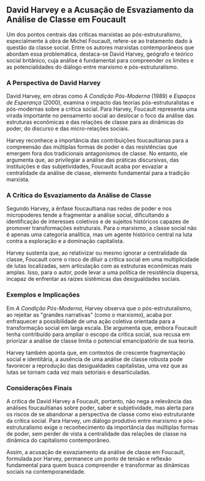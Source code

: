
## David Harvey e a Acusação de Esvaziamento da Análise de Classe em Foucault

Um dos pontos centrais das críticas marxistas ao pós-estruturalismo, especialmente à obra de Michel Foucault, refere-se ao tratamento dado à questão da classe social. Entre os autores marxistas contemporâneos que abordam essa problemática, destaca-se David Harvey, geógrafo e teórico social britânico, cuja análise é fundamental para compreender os limites e as potencialidades do diálogo entre marxismo e pós-estruturalismo.

### A Perspectiva de David Harvey

David Harvey, em obras como *A Condição Pós-Moderna* (1989) e *Espaços de Esperança* (2000), examina o impacto das teorias pós-estruturalistas e pós-modernas sobre a crítica social. Para Harvey, Foucault representa uma virada importante no pensamento social ao deslocar o foco da análise das estruturas econômicas e das relações de classe para as dinâmicas do poder, do discurso e das micro-relações sociais.

Harvey reconhece a importância das contribuições foucaultianas para a compreensão das múltiplas formas de poder e das resistências que emergem fora dos tradicionais antagonismos de classe. No entanto, ele argumenta que, ao privilegiar a análise das práticas discursivas, das instituições e das subjetividades, Foucault acaba por esvaziar a centralidade da análise de classe, elemento fundamental para a tradição marxista.

### A Crítica do Esvaziamento da Análise de Classe

Segundo Harvey, a ênfase foucaultiana nas redes de poder e nos micropoderes tende a fragmentar a análise social, dificultando a identificação de interesses coletivos e de sujeitos históricos capazes de promover transformações estruturais. Para o marxismo, a classe social não é apenas uma categoria analítica, mas um agente histórico central na luta contra a exploração e a dominação capitalista.

Harvey sustenta que, ao relativizar ou mesmo ignorar a centralidade da classe, Foucault corre o risco de diluir a crítica social em uma multiplicidade de lutas localizadas, sem articulação com as estruturas econômicas mais amplas. Isso, para o autor, pode levar a uma política de resistência dispersa, incapaz de enfrentar as raízes sistêmicas das desigualdades sociais.

### Exemplos e Implicações

Em *A Condição Pós-Moderna*, Harvey observa que o pós-estruturalismo, ao rejeitar as "grandes narrativas" (como o marxismo), acaba por enfraquecer a possibilidade de uma ação coletiva orientada para a transformação social em larga escala. Ele argumenta que, embora Foucault tenha contribuído para ampliar o escopo da crítica social, sua recusa em priorizar a análise de classe limita o potencial emancipatório de sua teoria.

Harvey também aponta que, em contextos de crescente fragmentação social e identitária, a ausência de uma análise de classe robusta pode favorecer a reprodução das desigualdades capitalistas, uma vez que as lutas se tornam cada vez mais setoriais e desarticuladas.

### Considerações Finais

A crítica de David Harvey a Foucault, portanto, não nega a relevância das análises foucaultianas sobre poder, saber e subjetividade, mas alerta para os riscos de se abandonar a perspectiva de classe como eixo estruturante da crítica social. Para Harvey, um diálogo produtivo entre marxismo e pós-estruturalismo exige o reconhecimento da importância das múltiplas formas de poder, sem perder de vista a centralidade das relações de classe na dinâmica do capitalismo contemporâneo.

Assim, a acusação de esvaziamento da análise de classe em Foucault, formulada por Harvey, permanece um ponto de tensão e reflexão fundamental para quem busca compreender e transformar as dinâmicas sociais na contemporaneidade.
```
